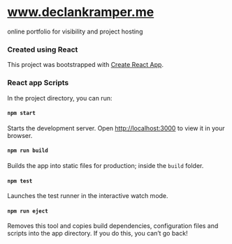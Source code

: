 
# www.declankramper.me
online portfolio for visibility and project hosting



### Created using React
This project was bootstrapped with [Create React App](https://github.com/facebook/create-react-app).

### React app Scripts
In the project directory, you can run:

#### `npm start`
Starts the development server.
Open [http://localhost:3000](http://localhost:3000) to view it in your browser.

#### `npm run build`
Builds the app into static files for production; inside the `build` folder.

#### `npm test`
Launches the test runner in the interactive watch mode.

#### `npm run eject`
Removes this tool and copies build dependencies, configuration files
and scripts into the app directory. If you do this, you can’t go back!